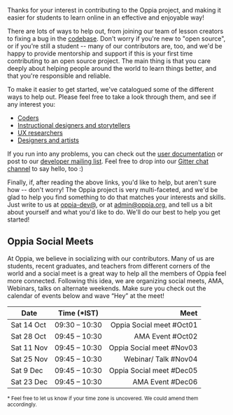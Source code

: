Thanks for your interest in contributing to the Oppia project, and making it easier for students to learn online in an effective and enjoyable way!

There are lots of ways to help out, from joining our team of lesson creators to fixing a bug in the [codebase](https://github.com/oppia/oppia/). Don't worry if you're new to "open source", or if you're still a student -- many of our contributors are, too, and we'd be happy to provide mentorship and support if this is your first time contributing to an open source project. The main thing is that you care deeply about helping people around the world to learn things better, and that you're responsible and reliable.

To make it easier to get started, we've catalogued some of the different ways to help out. Please feel free to take a look through them, and see if any interest you:

  * [Coders](https://github.com/oppia/oppia/wiki/Contributing-code-to-Oppia#setting-things-up)
  * [Instructional designers and storytellers](https://github.com/oppia/oppia/wiki/Teaching-with-Oppia)
  * [UX researchers](https://github.com/oppia/oppia/wiki/Conducting-research-with-students)
  * [Designers and artists](https://github.com/oppia/oppia/wiki/Contributing-to-Oppia%27s-design)

If you run into any problems, you can check out the [user documentation](http://oppia.github.io/) or post to our [developer mailing list](https://groups.google.com/forum/?fromgroups#!forum/oppia-dev). Feel free to drop into our [Gitter chat channel](https://gitter.im/oppia/oppia-chat) to say hello, too :)

Finally, if, after reading the above links, you'd like to help, but aren't sure how -- don't worry! The Oppia project is very multi-faceted, and we'd be glad to help you find something to do that matches your interests and skills. Just write to us at [oppia-dev@](https://groups.google.com/forum/?fromgroups#!forum/oppia-dev), or at admin@oppia.org, and tell us a bit about yourself and what you'd like to do. We'll do our best to help you get started!


## Oppia Social Meets
At Oppia, we believe in socializing with our contributors. Many of us are students, recent graduates, and teachers from different corners of the world and a social meet is a great way to help all the members of Oppia feel more connected. Following this idea, we are organizing social meets, AMA, Webinars, talks on alternate weekends. Make sure you check out the calendar of events below and wave “Hey” at the meet!

| Date   |      Time (*IST)      |  Meet |
|----------|:-------------:     |------:|
| Sat 14 Oct|  09:30 – 10:30 | Oppia Social meet #Oct01 |
| Sat 28 Oct|  09:45 – 10:30   | AMA Event #Oct02  |
| Sat 11 Nov | 09:45 – 10:30   | Oppia Social meet #Nov03 |
| Sat 25 Nov | 09:45 – 10:30   | Webinar/ Talk #Nov04 |
| Sat 9 Dec  | 09:45 – 10:30   | Oppia Social meet #Dec05 |
| Sat 23 Dec | 09:45 – 10:30   | AMA Event #Dec06 |

<sup>* Feel free to let us know if your time zone is uncovered. We could amend them accordingly.</sup>
